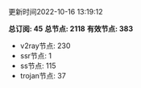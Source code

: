 更新时间2022-10-16 13:19:12

**总订阅: 45**
**总节点: 2118**
**有效节点: 383**
- v2ray节点: 230
- ssr节点: 1
- ss节点: 115
- trojan节点: 37
